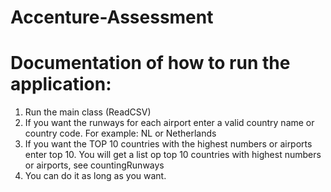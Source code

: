 # Accenture-Assessment

# Documentation of how to run the application:
1. Run the main class (ReadCSV)
2. If you want the runways for each airport enter a valid country name or country code.
   For example: NL or Netherlands
4. If you want the TOP 10 countries with the highest numbers or airports enter top 10.
   You will get a list op top 10 countries with highest numbers or airports, see countingRunways
6. You can do it as long as you want. 
